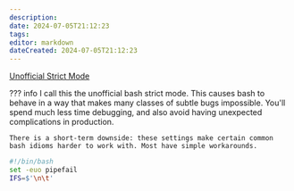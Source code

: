 ```yaml
---
description: 
date: 2024-07-05T21:12:23
tags: 
editor: markdown
dateCreated: 2024-07-05T21:12:23
---
```


[Unofficial Strict Mode](http://redsymbol.net/articles/unofficial-bash-strict-mode/)

??? info
    I call this the unofficial bash strict mode. This causes bash to behave in a way that makes many classes of subtle bugs impossible. You'll spend much less time debugging, and also avoid having unexpected complications in production.

    There is a short-term downside: these settings make certain common bash idioms harder to work with. Most have simple workarounds.

```bash
#!/bin/bash
set -euo pipefail
IFS=$'\n\t'
```